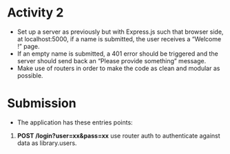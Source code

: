 # Activity 2
- Set up a server as previously but with Express.js such that
browser side, at localhost:5000, if a name is submitted,
the user receives a “Welcome <name>!” page.
- If an empty name is submitted, a 401 error should be
triggered and the server should send back an “Please
provide something” message.
- Make use of routers in order to make the code as clean
and modular as possible.
  
# Submission
  - The application has these entries points:
  1. **POST /login?user=xx&pass=xx** use router auth to authenticate against data as library.users.
  

